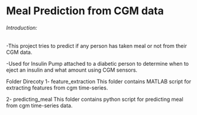 # Meal Prediction from CGM data

###### Introduction:
-This project tries to predict if any person has taken meal or not from their CGM data.

-Used for Insulin Pump attached to a diabetic person to determine 
 when to eject an insulin and what amount using CGM sensors.
 
 Folder Direcoty 
 1- feature_extraction
	This folder contains MATLAB script for extracting features from cgm time-series.

 2- predicting_meal
	This folder contains python script for predicting meal from cgm time-series data.